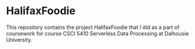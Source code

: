 # HalifaxFoodie
This repository contains the project HalifaxFoodie that I did as a part of coursework for course CSCI 5410 Serverless Data Processing at Dalhousie University.
